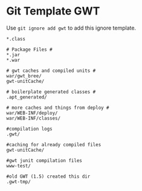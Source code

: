Git Template GWT
===

Use `git ignore add gwt` to add this ignore template.

```
*.class

# Package Files #
*.jar
*.war

# gwt caches and compiled units #
war/gwt_bree/
gwt-unitCache/

# boilerplate generated classes #
.apt_generated/

# more caches and things from deploy #
war/WEB-INF/deploy/
war/WEB-INF/classes/

#compilation logs
.gwt/

#caching for already compiled files
gwt-unitCache/

#gwt junit compilation files
www-test/

#old GWT (1.5) created this dir
.gwt-tmp/
```
